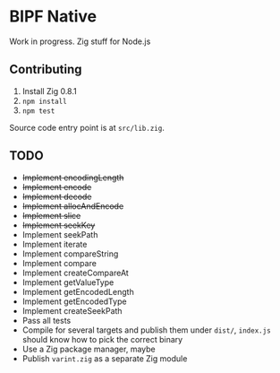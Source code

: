 # BIPF Native

Work in progress. Zig stuff for Node.js

## Contributing

1. Install Zig 0.8.1
1. `npm install`
1. `npm test`

Source code entry point is at `src/lib.zig`.

## TODO

- ~~Implement encodingLength~~
- ~~Implement encode~~
- ~~Implement decode~~
- ~~Implement allocAndEncode~~
- ~~Implement slice~~
- ~~Implement seekKey~~
- Implement seekPath
- Implement iterate
- Implement compareString
- Implement compare
- Implement createCompareAt
- Implement getValueType
- Implement getEncodedLength
- Implement getEncodedType
- Implement createSeekPath
- Pass all tests
- Compile for several targets and publish them under `dist/`, `index.js` should know how to pick the correct binary
- Use a Zig package manager, maybe
- Publish `varint.zig` as a separate Zig module
